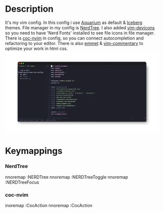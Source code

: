 # Description

It's my vim config. In this config i use [Aquarium](https://github.com/FrenzyExists/aquarium-vim) as default & [Iceberg](https://github.com/cocopon/iceberg.vim) themes.
File manager in my config is [NerdTree](https://github.com/preservim/nerdTree). I also added [vim-devicons](https://github.com/ryanoasis/vim-devicons) so you need to have 'Nerd Fonts' installed to see file icons in file manager. There is [coc-nvim](https://github.com/neoclide/coc.nvim) in config, so you can connect autocompletion and refactoring to your editor. There is also [emmet](https://github.com/mattn/emmet-vim) & [vim-commentary](https://github.com/tpope/vim-commentary) to optimize your work in html css.
![vim-config-demonstration](img/vim-config.png)


# Keymappings

### NerdTree

nnoremap <C-n> :NERDTree<CR>
nnoremap <C-t> :NERDTreeToggle<CR>
nnoremap <C-f> :NERDTreeFocus<CR>

### coc-nvim

inoremap <C-Space> <Esc>:CocAction<CR>
nnoremap <C-Space> <Esc>:CocAction<CR>
